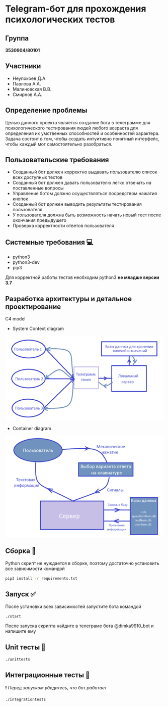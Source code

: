 # Telegram-бот для прохождения психологических тестов

## Группа
**3530904/80101**
## Участники
* Неупокоев Д.А.
* Павлова А.А.
* Малиновская В.В.
* Смирнов А.А.
## Определение проблемы
Целью данного проекта является создание бота в телеграмме для психологического тестирования людей любого возраста для определения их умственных способностей и особенностей характера. Задача состоит в том, чтобы создать интуитивно понятный интерфейс, чтобы каждый мог самостоятельно разобраться.
## Пользовательские требования
* Созданный бот должен корректно выдавать пользователю список всех доступных тестов
* Созданный бот должен давать пользователю легко отвечать на поставленные вопросы
* Управление ботом должно осуществляться посредством нажатия кнопок
* Созданный бот должен выводить результаты тестирования пользователя
* У пользователя должна быть возможность начать новый тест после окончания предыдущего
* Проверка корректности ответов пользователя

## Системные требования :computer:
* python3
* python3-dev
* pip3

Для корректной работы тестов необходим python3 **не младше версии 3.7**

## Разработка архитектуры и детальное проектирование
C4 model
* System Context diagram

![ System Context diagram](https://github.com/dimka9910/telegramBot1/blob/master/venv/pictures/D1.png?raw=true..)

* Container diagram

![ Container diagram]( https://github.com/dimka9910/telegramBot1/blob/master/venv/pictures/D2.png?raw=true..)

## Сборка :wrench:

Python скрипт не нуждается в сборке, поэтому достаточно установить все зависимости командой
```bash
pip3 install -r requirements.txt
```

## Запуск :white_check_mark:
После установки всех зависимостей запустите бота командой

```bash
./start
```
После запуска скрипта найдите в телеграме бота @dimka9910_bot и напишите ему

## Unit тесты :hammer:
```bash
./unittests
```
## Интеграционные тесты :hammer:
:exclamation: _Перед_ _запуском_ _убедитесь,_ _что_ _бот_ _работает_
```bash
./integrationtests
```
